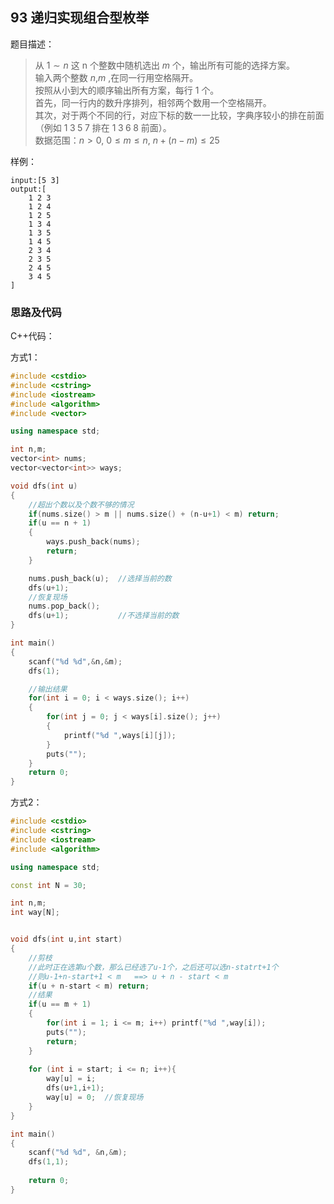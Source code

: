 <!--
 * @Description: 
 * @Author: fengxb
 * @Date: 2022-02-16 17:35:53
 * @LastEditor: fengxb
 * @LastEditTime: 2022-02-16 20:44:44
-->

## 93 递归实现组合型枚举

题目描述：
> 从 $1∼n$ 这 n 个整数中随机选出 $m$ 个，输出所有可能的选择方案。</br>
> 输入两个整数 $n$,$m$ ,在同一行用空格隔开。</br>
> 按照从小到大的顺序输出所有方案，每行 $1$ 个。</br>
> 首先，同一行内的数升序排列，相邻两个数用一个空格隔开。</br>
> 其次，对于两个不同的行，对应下标的数一一比较，字典序较小的排在前面（例如 $1 \; 3 \;5 \;7$ 排在 $1\; 3\; 6\; 8$ 前面）。</br>
> 数据范围：$n > 0$, $0 \leq m \leq n$, $n+(n−m) \leq 25$

样例：

```text
input:[5 3]
output:[
    1 2 3 
    1 2 4 
    1 2 5 
    1 3 4 
    1 3 5 
    1 4 5 
    2 3 4 
    2 3 5 
    2 4 5 
    3 4 5
]
```

### 思路及代码

C++代码：

方式1：

```C++
#include <cstdio>
#include <cstring>
#include <iostream>
#include <algorithm>
#include <vector>

using namespace std;

int n,m;
vector<int> nums;
vector<vector<int>> ways;

void dfs(int u)
{
    //超出个数以及个数不够的情况
    if(nums.size() > m || nums.size() + (n-u+1) < m) return;
    if(u == n + 1)
    {
        ways.push_back(nums);
        return;
    }

    nums.push_back(u);  //选择当前的数
    dfs(u+1);
    //恢复现场
    nums.pop_back();
    dfs(u+1);           //不选择当前的数
}

int main()
{
    scanf("%d %d",&n,&m);
    dfs(1);

    //输出结果
    for(int i = 0; i < ways.size(); i++)
    {
        for(int j = 0; j < ways[i].size(); j++)
        {
            printf("%d ",ways[i][j]);
        }
        puts("");
    }
    return 0;
}

```

方式2：

```C++
#include <cstdio>
#include <cstring>
#include <iostream>
#include <algorithm>

using namespace std;

const int N = 30;

int n,m;
int way[N];


void dfs(int u,int start)
{
    //剪枝
    //此时正在选第u个数，那么已经选了u-1个，之后还可以选n-statrt+1个
    //则u-1+n-start+1 < m   ==> u + n - start < m
    if(u + n-start < m) return;
    //结果
    if(u == m + 1)
    {
        for(int i = 1; i <= m; i++) printf("%d ",way[i]);
        puts("");
        return;
    }
    
    for (int i = start; i <= n; i++){
        way[u] = i;
        dfs(u+1,i+1);
        way[u] = 0;  //恢复现场
    }
}

int main()
{
    scanf("%d %d", &n,&m);
    dfs(1,1);
    
    return 0;
}
```
